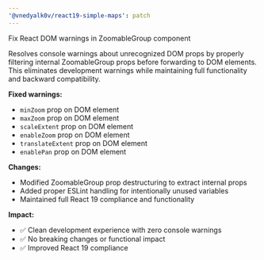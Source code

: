 ```yaml
---
'@vnedyalk0v/react19-simple-maps': patch
---
```


Fix React DOM warnings in ZoomableGroup component

Resolves console warnings about unrecognized DOM props by properly filtering internal ZoomableGroup props before forwarding to DOM elements. This eliminates development warnings while maintaining full functionality and backward compatibility.

**Fixed warnings:**

- `minZoom` prop on DOM element
- `maxZoom` prop on DOM element
- `scaleExtent` prop on DOM element
- `enableZoom` prop on DOM element
- `translateExtent` prop on DOM element
- `enablePan` prop on DOM element

**Changes:**

- Modified ZoomableGroup prop destructuring to extract internal props
- Added proper ESLint handling for intentionally unused variables
- Maintained full React 19 compliance and functionality

**Impact:**

- ✅ Clean development experience with zero console warnings
- ✅ No breaking changes or functional impact
- ✅ Improved React 19 compliance
